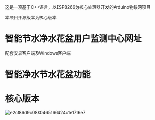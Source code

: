 

这是一项基于C++语言，以ESP8266为核心处理器开发的Arduino物联网项目

本项目开源版本为核心版本
# 智能节水净水花盆用户监测中心网址
配套安卓客户端及Windows客户端
# 智能净水节水花盆功能

# 核心版本
![e2cf86d9c0880465166424c1e1716e7](https://user-images.githubusercontent.com/39414350/225515446-ba06b7c6-9cdf-4cf3-9155-0f6a3477d32c.jpg)


